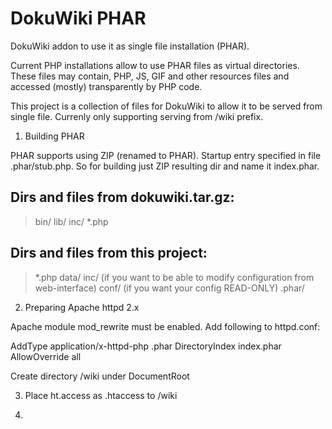 # DokuWiki PHAR

DokuWiki addon to use it as single file installation (PHAR).

Current PHP installations allow to use PHAR files as virtual directories. These files may contain, PHP, JS, GIF and other resources files and accessed (mostly) transparently by PHP code.

This project is a collection of files for DokuWiki to allow it to be served from single file.
Currenly only supporting serving from /wiki prefix.

1) Building PHAR

PHAR supports using ZIP (renamed to PHAR). Startup entry specified in file .phar/stub.php.
So for building just ZIP resulting dir and name it index.phar.

## Dirs and files from dokuwiki.tar.gz:
   > bin/
   > lib/
   > inc/
   > *.php

## Dirs and files from this project:
  > *.php
  > data/
  > inc/ (if you want to be able to modify configuration from web-interface)
  > conf/ (if you want your config READ-ONLY)
  > .phar/

2) Preparing Apache httpd 2.x

Apache module mod_rewrite must be enabled. Add following to httpd.conf:

  AddType application/x-httpd-php .phar
  DirectoryIndex index.phar
  AllowOverride all
  
Create directory /wiki under DocumentRoot

3) Place ht.access as .htaccess to /wiki

4) 


